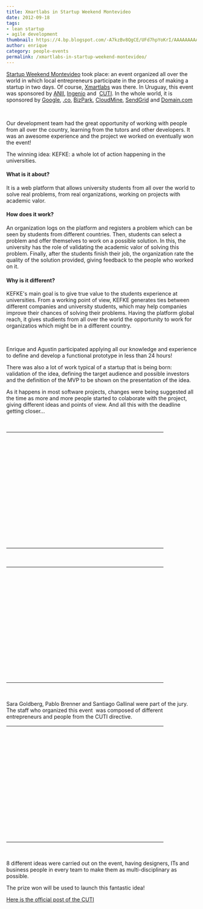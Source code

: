 ```yaml
---
title: Xmartlabs in Startup Weekend Montevideo
date: 2012-09-18
tags:
- lean startup
- agile development
thumbnail: https://4.bp.blogspot.com/-A7kzBv8QgCE/UFd7hpYoKrI/AAAAAAAAABI/l0v_IhIzgfI/s72-c/startup.jpeg
author: enrique
category: people-events
permalink: /xmartlabs-in-startup-weekend-montevideo/
---
```

<p>
<a href="https://montevideo.startupweekend.org/" target="_blank">Startup Weekend Montevideo</a>&nbsp;took place: an event organized all over the world in which local entrepreneurs participate in the process of making a startup in
two days. Of course, <a href="https://xmartlabs.com/" target="_blank">Xmartlabs</a> was there. In Uruguay, this event was sponsored by&nbsp;<a href="http://www.anii.org.uy/web/" target="_blank">ANII</a>, <a href="http://latu21.latu.org.uy/ingenio/" target="_blank">Ingenio</a>&nbsp;and&nbsp;
<a
href="https://www.cuti.org.uy/" target="_blank">CUTI</a>. In the whole world, it is sponsored by&nbsp;<a href="https://www.google.com/" target="_blank">Google</a>, <a href="http://go.co/" target="_blank">.co</a>, <a href="https://www.microsoft.com/bizspark/Partners/startupweekend.aspx" target="_blank">BizPark</a>,
  <a href="https://cloudmine.me/" target="_blank">CloudMine</a>, <a href="https://sendgrid.com/" target="_blank">SendGrid</a>&nbsp;and&nbsp;<a href="https://domain.com/" target="_blank">Domain.com</a>
</p>
<div class="separator" style={{ clear:"both", textAlign:"center" }}
    <img alt="Startup Weekend Montevideo" border="0" height="95" src="https://4.bp.blogspot.com/-A7kzBv8QgCE/UFd7hpYoKrI/AAAAAAAAABI/l0v_IhIzgfI/s400/startup.jpeg" title="Startup Weekend Montevideo" width="400" />
</div>
<br />
<p>Our development team had the great opportunity of working with people from all over the country, learning from the tutors and other developers. It was an awesome experience and the project we worked on eventually won the event!
</p>
<p>The winning idea:&nbsp;KEFKE: a whole lot of action happening in the universities.<i>&nbsp;</i>
</p>
<p>
<div class="separator" style={{ clear:"both", textAlign:"center" }}
    <img alt="Kefke Logo" border="0" height="72" src="https://4.bp.blogspot.com/-B8vQbb3OW-Q/UFd9sOvcjNI/AAAAAAAAABQ/3Gq-9mC4vB0/s320/logo.png" title="Kefke Logo" width="320" />
</div>
</p>
<h4>What is it about?</h4>
  <p>
    It is a web platform that allows university students from all over the world to solve real problems, from real organizations, working on projects with academic valor.
  </p>
<h4>How does it work?</h4>
  <p>
  An organization logs on the platform and registers a problem which can be seen by students from different countries. Then, students can select a problem and offer themselves to work on a possible solution. In this, the university
  has the role of validating the academic valor of solving this problem. Finally, after the students finish their job, the organization rate the quality of the solution provided, giving feedback to the people who worked on it.
  </p>
<h4>Why is it different?</h4>
<p>KEFKE's main goal is to give true value to the students experience at universities. From a working point of view, KEFKE generates ties between different companies and university students, which may help companies improve
  their chances of solving their problems. Having the platform global reach, it gives studients from all over the world the opportunity to work for organizatios which might be in a different country.
</p>
<br />
<p>
  Enrique and Agustin participated applying all our knowledge and experience to define and develop a functional prototype in less than 24 hours!
</p>
<p>
  There was also a lot of work typical of a startup that is being born: validation of the idea, defining the target audience and possible investors and the definition of the MVP to be shown on the presentation of the idea.
</p>
<p>
  As it happens in most software projects, changes were being suggested all the time as more and more people started to colaborate with the project, giving different ideas and points of view. And all this with the deadline getting closer...
</p>
<br />

<table align="center" cellpadding="0" cellspacing="0" class="tr-caption-container" style={{ marginLeft:"auto", marginRight:"auto", textAlign:"center" }}>
  <tbody>
    <tr>
      <td style={{ textAlign:"center" }}
        <img alt="Agustin and Enrique working" border="0" height="300" src="https://2.bp.blogspot.com/-8o2vkQ0i6Mk/UFeFaVFKyMI/AAAAAAAAABg/W2fFFhpb7Fo/s400/IMG_0467.JPG" title="Agustin and Enrique working" width="400" />
      </td>
    </tr>
    <tr>
      <td class="tr-caption" style={{ textAlign:"center" }}Agustín and Enrique working</td>
    </tr>
  </tbody>
</table>
<br />
<table align="center" cellpadding="0" cellspacing="0" class="tr-caption-container" style={{ marginLeft:"auto", marginRight:"auto", textAlign:"center" }}>
  <tbody>
    <tr>
      <td style={{ textAlign:"center" }}
          <img border="0" height="300" src="https://3.bp.blogspot.com/-jQtnFWRDhek/UFeGPMqRC4I/AAAAAAAAABw/GgH_MUhV3pc/s400/IMG_0471.JPG" style={{ cursor:"move" }} width="400" />
      </td>
    </tr>
    <tr>
      <td class="tr-caption" style={{ textAlign:"center" }}Agustín giving the talk with the Enrique's assistance</td>
    </tr>
  </tbody>
</table>
<br />
<p>
  Sara Goldberg, Pablo Brenner and Santiago Gallinal were part of the jury. The staff who organized this event &nbsp;was composed of different entrepreneurs and people from the CUTI directive.
</p>
<table align="center" cellpadding="0" cellspacing="0" class="tr-caption-container" style={{ marginLeft:"auto", marginRight:"auto", textAlign:"center" }}>
  <tbody>
    <tr>
      <td style={{ textAlign:"center" }}
          <img alt="Staff of the Monvevideo Startup Weekend " border="0" height="300" src="https://4.bp.blogspot.com/-OzhqnidFgsc/UFeF_BcJrCI/AAAAAAAAABo/3SXZEpGih24/s400/IMG_0475.JPG" title="Staff of the Monvevideo Startup Weekend " width="400" />
      </td>
    </tr>
    <tr>
      <td class="tr-caption" style={{ textAlign:"center" }}Staff of the Monvevideo Startup Weekend</td>
    </tr>
  </tbody>
</table>
<br />
<p>
8 different ideas were carried out on the event, having designers, ITs and business people in every team to make them as multi-disciplinary as possible.
</p>
<p>
  The prize won will be used to launch this fantastic idea!
</p>
<p>
  <a href="http://www.cuti.org.uy/novedades/2496-exitoso-desarrollo-del-startup-weekend-2012.html" target="_blank">Here is the official post of the CUTI</a>
</p>
